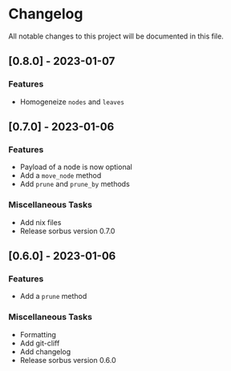 # Changelog

All notable changes to this project will be documented in this file.

## [0.8.0] - 2023-01-07

### Features

- Homogeneize `nodes` and `leaves`

## [0.7.0] - 2023-01-06

### Features

- Payload of a node is now optional
- Add a `move_node` method
- Add `prune` and `prune_by` methods

### Miscellaneous Tasks

- Add nix files
- Release sorbus version 0.7.0

## [0.6.0] - 2023-01-06

### Features

- Add a `prune` method

### Miscellaneous Tasks

- Formatting
- Add git-cliff
- Add changelog
- Release sorbus version 0.6.0

<!-- generated by git-cliff -->
